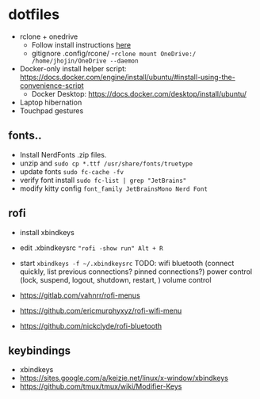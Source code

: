 # dotfiles

- rclone + onedrive
    - Follow install instructions [here](https://www.sussex.ac.uk/its/help/guide.php?id=246)
    - gitignore .config/rcone/
    -`rclone mount OneDrive:/ /home/jhojin/OneDrive --daemon`
- Docker-only install helper script: https://docs.docker.com/engine/install/ubuntu/#install-using-the-convenience-script
    - Docker Desktop: https://docs.docker.com/desktop/install/ubuntu/
- Laptop hibernation
- Touchpad gestures

## fonts..
- Install NerdFonts .zip files.
- unzip and `sudo cp *.ttf /usr/share/fonts/truetype`
- update fonts `sudo fc-cache -fv`
- verify font install `sudo fc-list | grep "JetBrains"`
- modify kitty config `font_family JetBrainsMono Nerd Font`

## rofi
- install xbindkeys
- edit .xbindkeysrc `"rofi -show run" Alt + R`
- start `xbindkeys -f ~/.xbindkeysrc`
    TODO: 
    wifi 
    bluetooth (connect quickly, 
        list previous connections? pinned connections?)
    power control (lock, suspend, logout, shutdown, restart, )
    volume control 

- https://gitlab.com/vahnrr/rofi-menus
- https://github.com/ericmurphyxyz/rofi-wifi-menu
- https://github.com/nickclyde/rofi-bluetooth

## keybindings
- xbindkeys
- https://sites.google.com/a/keizie.net/linux/x-window/xbindkeys
- https://github.com/tmux/tmux/wiki/Modifier-Keys


